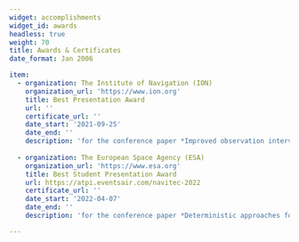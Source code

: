 ```yaml
---
widget: accomplishments
widget_id: awards
headless: true 
weight: 70
title: Awards & Certificates
date_format: Jan 2006

item:
  - organization: The Institute of Navigation (ION)
    organization_url: 'https://www.ion.org'
    title: Best Presentation Award
    url: ''
    certificate_url: ''
    date_start: '2021-09-25'
    date_end: ''
    description: 'for the conference paper *Improved observation interval bounding for GNSS urban navigation*, presented at *ION GNSS+ 2021, The 34th International Technical Meeting of the Satellite Division of The Institute of Navigation*'
    
  - organization: The European Space Agency (ESA)
    organization_url: 'https://www.esa.org'
    title: Best Student Presentation Award
    url: https://atpi.eventsair.com/navitec-2022
    certificate_url: ''
    date_start: '2022-04-07'
    date_end: ''
    description: 'for the conference paper *Deterministic approaches for bounding GNSS uncertainty: A comparative analysis*, presented at *NAVITEC 2022, The 10th ESA Workshop on Satellite Navigation Technologies and European Workshop on GNSS Signals and Signal Processing*'

---
```

